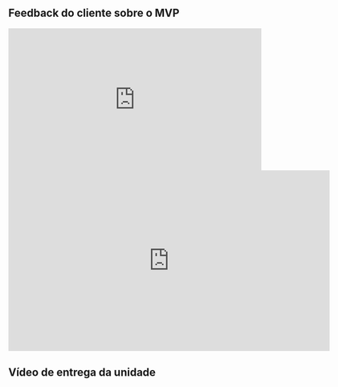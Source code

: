 ## Feedback do cliente sobre o MVP

<div style="max-width: 640px"><div style="position: relative; padding-bottom: 56.25%; height: 0; overflow: hidden;"><iframe src="https://unbbr.sharepoint.com/sites/Requisitos592/_layouts/15/embed.aspx?UniqueId=02639a5d-b669-47c2-8be2-16b90be54a70&embed=%7B%22ust%22%3Afalse%2C%22hv%22%3A%22CopyEmbedCode%22%7D&referrer=StreamWebApp&referrerScenario=EmbedDialog.Create" width="640" height="360" frameborder="0" scrolling="no" allowfullscreen title="Feedback do cliente - MVP Capital Nexus.mp4" style="border:none; position: absolute; top: 0; left: 0; right: 0; bottom: 0; height: 100%; max-width: 100%;"></iframe></div></div>

<iframe src="https://unbbr.sharepoint.com/sites/Requisitos592/_layouts/15/embed.aspx?UniqueId=02639a5d-b669-47c2-8be2-16b90be54a70&embed=%7B%22ust%22%3Afalse%2C%22hv%22%3A%22CopyEmbedCode%22%7D&referrer=StreamWebApp&referrerScenario=EmbedDialog.Create" width="640" height="360" frameborder="0" scrolling="no" allowfullscreen title="Feedback do cliente - MVP Capital Nexus.mp4"></iframe>

## Vídeo de entrega da unidade

